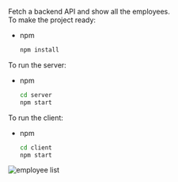 Fetch a backend API and show all the employees. <br>
To make the project ready:
* npm
  ```sh
  npm install
  ```
To run the server:
* npm
  ```sh
  cd server
  npm start
  ```
To run the client:
* npm
  ```sh
  cd client
  npm start
  ```

![employee list](https://github.com/Y3454R/project/blob/main/employee_list.png)
